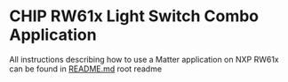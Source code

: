 # CHIP RW61x Light Switch Combo Application

All instructions describing how to use a Matter application on NXP RW61x can be
found in [README.md](../../../../all-clusters-app/nxp/rt/rw61x/README.md) root
readme
